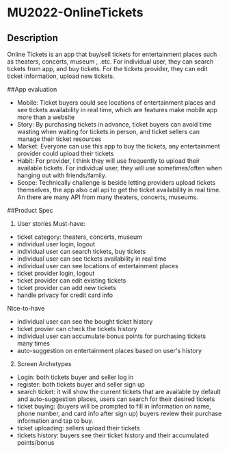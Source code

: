 # MU2022-OnlineTickets
## Description
Online Tickets is an app that buy/sell tickets for entertainment places such as theaters, concerts, museum , .etc. For individual user, they can search tickets from app, and buy tickets. For the tickets provider, they can edit ticket information, upload new tickets. 

##App evaluation

- Mobile: Ticket buyers could see locations of entertainment places and see tickets availability in real time, which are features make mobile app more than a website
- Story: By purchasing tickets in advance, ticket buyers can avoid time wasting when waiting for tickets in person, and ticket sellers can manage their ticket resources
- Market: Everyone can use this app to buy the tickets, any entertainment provider could upload their tickets
- Habit: For provider, I think they will use frequently to upload their available tickets. For individual user, they will use sometimes/often when hanging out with friends/family.
- Scope: Technically challenge is beside letting providers upload tickets themselves, the app also call api to get the ticket availability in real time. An there are many API from many theaters, concerts, museums.

##Product Spec
1. User stories
Must-have: 
- ticket category: theaters, concerts, museum
- individual user login, logout
- individual user can search tickets, buy tickets
- individual user can see tickets availability in real time
- individual user can see locations of entertainment places
- ticket provider login, logout
- ticket provider can edit existing tickets
- ticket provider can add new tickets
- handle privacy for credit card info

Nice-to-have
- individual user can see the bought ticket history
- ticket provier can check the tickets history
- individual user can accumulate bonus points for purchasing tickets many times
- auto-suggestion on entertainment places based on user's history

2. Screen Archetypes
- Login: both tickets buyer and seller log in
- register: both tickets buyer and seller sign up
- search ticket: it will show the current tickets that are available by default and auto-suggestion places, users can search for their desired tickets
- ticket buying: (buyers will be prompted to fill in information on name, phone number, and card info after sign up) buyers review their purchase information and tap to buy.
- ticket uploading: sellers upload their tickets
- tickets history: buyers see their ticket history and their accumulated points/bonus


